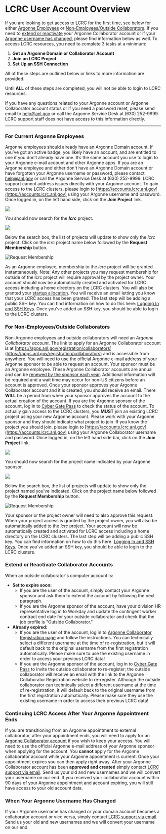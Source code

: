 # LCRC User Account Overview

If you are looking to get access to LCRC for the first time, see below for either [Argonne Employees](http://www.lcrc.anl.gov/for-users/getting-started/getting-an-account/#argonne) or [Non-Employees/Outside Collaborators](http://www.lcrc.anl.gov/for-users/getting-started/getting-an-account/#nonargonne). If you need to [extend or reactivate](http://www.lcrc.anl.gov/for-users/getting-started/getting-an-account/#reactivate) your Argonne Collaborator account or if your [Argonne username has changed](http://www.lcrc.anl.gov/for-users/getting-started/getting-an-account/#usernamechange), please find information below as well. To access LCRC resources, you need to complete 3 tasks at a minimum: 

1. **Get an Argonne Domain or Collaborator Account**
2. **Join an LCRC Project**
3. **[Set Up an SSH Connection](https://www.lcrc.anl.gov/for-users/getting-started/ssh/)** 

All of these steps are outlined below or links to more information are provided. 

Until **ALL** of these steps are completed, you will not be able to login to LCRC resources.

If you have any questions related to your Argonne account or Argonne Collaborator account status or if you need a password reset, please send email to [help@anl.gov](mailto:help@anl.gov) or call the Argonne Service Desk at (630) 252-9999. LCRC support staff does not have access to this information directly.

* * *

### For Current Argonne Employees

Argonne employees should already have an Argonne Domain account. If you’ve got an active badge, you likely have an account, and are entitled to one if you don’t already have one. It’s the same account you use to login to your Argonne e-mail account and other Argonne apps. If you are an Argonne employee and either don't have an Argonne Domain account or have forgotten your Argonne username or password, please contact [help@anl.gov](mailto:help@anl.gov) or call the Argonne Service Desk at (630) 252-9999. LCRC support cannot address issues directly with your Argonne account. To gain access to the LCRC clusters, please login to [https://accounts.lcrc.anl.gov](https://accounts.lcrc.anl.gov) using your Argonne username and password. Once logged in, on the left hand side, click on the **Join Project** link.

![](https://www.lcrc.anl.gov/wp-content/uploads/sites/69/2022/08/Join-Project-2022.png) 

You should now search for the **_lcrc_** project.

![](https://www.lcrc.anl.gov/wp-content/uploads/sites/69/2022/08/Join-Project-Search-lcrc.png)

Below the search box, the list of projects will update to show only the _lcrc_ project. Click on the _lcrc_ project name below followed by the **Request Membership** button. 

![Request Membership](https://www.lcrc.anl.gov/wp-content/uploads/sites/69/2020/05/Request-Membership.png)

As an Argonne employee, membership to the _lcrc_ project will be granted instantaneously. Note: Any other projects you may request membership for outside of the lcrc project will require approval by the project owner. Your account should now be automatically created and activated for LCRC access including a home directory on the LCRC clusters. You will also be granted your [startup allocation](https://www.lcrc.anl.gov/for-users/getting-started/projects-in-lcrc/#startupprojs). You will receive an email letting you know that your LCRC access has been granted. The last step will be adding a public SSH key. You can find information on how to do this here: [Logging In and SSH Keys](../ssh/). Once you've added an SSH key, you should be able to login to the LCRC clusters.

### For Non-Employees/Outside Collaborators

Non-Argonne employees and outside collaborators will need an _Argonne Collaborator account_. The link to apply for an Argonne Collaborator account is at [https://apps.anl.gov/registration/collaborators](https://apps.anl.gov/registration/collaborators) and is accessible from anywhere. You will need to use the official Argonne e-mail address of your Argonne sponsor to be able to request an account. Your sponsor must be an Argonne employee. These Argonne Collaborator accounts are annual and can be [renewed by the sponsor each year](http://www.lcrc.anl.gov/for-users/getting-started/getting-an-account/#reactivate). Additional information will be required and a wait time may occur for non-US citizens before an account is approved. Once your sponsor approves your Argonne Collaborator account and it is created, you should receive an email. There **WILL** be a period from when your sponsor approves the account to the actual creation of the account. If you are the Argonne sponsor of the account, log in to [Cyber Gate Pass](https://apps.inside.anl.gov/cgp) to check the status of the account. To actually gain access to the LCRC clusters, you **MUST** join an existing LCRC project using your new Argonne account. Please work with your Argonne sponsor and they should indicate what project to join. If you know the project you should join, please login to [https://accounts.lcrc.anl.gov](https://accounts.lcrc.anl.gov) using your Argonne Collaborator username and password. Once logged in, on the left hand side bar, click on the **Join Project** link. 

![](https://www.lcrc.anl.gov/wp-content/uploads/sites/69/2022/08/Join-Project-2022.png) 

You should now search for the project name indicated by your Argonne sponsor. 

![](https://www.lcrc.anl.gov/wp-content/uploads/sites/69/2022/08/Join-Project-Search-Other.png)

Below the search box, the list of projects will update to show only the project named you've indicated. Click on the project name below followed by the **Request Membership** button.

![Request Membership](https://www.lcrc.anl.gov/wp-content/uploads/sites/69/2020/05/Request-Membership.png)

Your sponsor or the project owner will need to also approve this request. When your project access is granted by the project owner, you will also be automatically added to the _lcrc_ project. Your account will now be automatically created and activated for LCRC access including a home directory on the LCRC clusters. The last step will be adding a public SSH key. You can find information on how to do this here: [Logging In and SSH Keys](../ssh/). Once you've added an SSH key, you should be able to login to the LCRC clusters.

### Extend or Reactivate Collaborator Accounts

When an outside collaborator's computer account is:

*   **Set to expire soon:**
    *   If you are the user of the account, simply contact your Argonne sponsor and ask them to extend the account by following the next paragraph.
    *   If you are the Argonne sponsor of the account, have your division HR representative log in to Workday and update the contingent worker contract end date for your outside collaborator and check that the job profile is "Outside Collaborator."
*   **Already expired:**
    *   If you are the user of the account, log in to [Argonne Collaborator Registration page](https://apps.anl.gov/registration/collaborators) and follow the instructions. You can technically select a different username at the time of re-registration, but it will default back to the original username from the first registration automatically. Please make sure to use the existing username in order to access your previous LCRC data!
    *   If you are the Argonne sponsor of the account, log in to [Cyber Gate Pass](https://apps.inside.anl.gov/cgp) to Invite the outside collaborator to re-register; the outside collaborator will receive an email with the link to the Argonne Collaborator Registration website to re-register. Although the outside collaborator can technically select a different username at the time of re-registration, it will default back to the original username from the first registration automatically. Please make sure they use the existing username in order to access their previous LCRC data!

### Continuing LCRC Access After Your Argonne Appointment Ends

If you are transitioning from an Argonne appointment to external collaborator, after your appointment ends, you will need to apply for an [Argonne Collaborator account](https://apps.anl.gov/registration/collaborators) if you wish to keep your access. You will need to use the official Argonne e-mail address of your Argonne sponsor when applying for the account. You **cannot** apply for the Argonne collaborator account while your Argonne appointment is current. Once your appointment expires you can then apply right away. After your Argonne Collaborator account has been **approved and created** simply contact [LCRC support via email](mailto:support@lcrc.anl.gov). Send us your old and new usernames and we will convert your username on our end. If you received your collaborator account within 90 days of your Argonne appointment and account expiring, you will still have access to your old account data.

### When Your Argonne Username Has Changed

If your Argonne username has changed or your domain account becomes a collaborator account or vice versa, simply contact [LCRC support via email](mailto:support@lcrc.anl.gov). Send us your old and new usernames and we will convert your username on our end.
